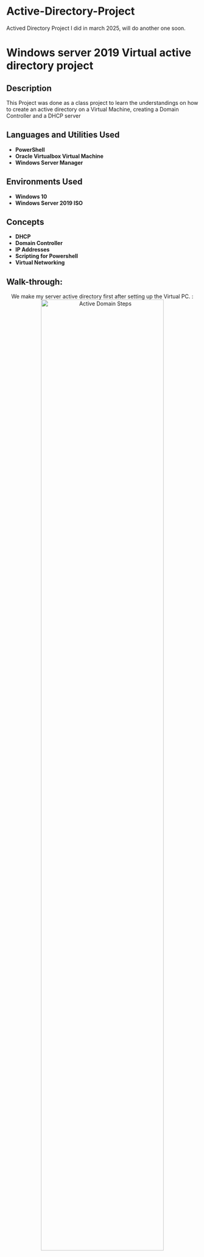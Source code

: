 # Active-Directory-Project
Actived Directory Project I did in march 2025, will do another one soon.
<h1>Windows server 2019 Virtual active directory project</h1>

<h2>Description</h2>
This Project was done as a class project to learn the understandings on how to create an active directory on a Virtual Machine, creating a Domain Controller and a DHCP server
<br />


<h2>Languages and Utilities Used</h2>

- <b>PowerShell</b> 
- <b>Oracle Virtualbox Virtual Machine</b>
- <b>Windows Server Manager</b>

<h2>Environments Used </h2>

- <b>Windows 10</b>
- <b>Windows Server 2019 ISO</b>

<h2>Concepts </h2>

- <b>DHCP</b>
- <b> Domain Controller</b>
- <b> IP Addresses</b>
- <b> Scripting for Powershell</b>
- <b> Virtual Networking</b>

<h2> Walk-through:</h2>

<p align="center">
We make my server active directory first after setting up the Virtual PC. : <br/>
<img src="https://i.imgur.com/vXsPqXz.png" height="80%" width="80%" alt="Active Domain Steps"/>
<br />
<br />
The DHCP Server is set up. That way we have a default gateway:  <br/>
<img src="https://i.imgur.com/09UpdNH.png" height="80%" width="80%" alt="Active Domain Steps"/>
<br />
<br />
Server networks are both up: <br/>
<img src="https://i.imgur.com/Kob9xp7.png" height="80%" width="80%" alt="Active Domain Steps"/>
<br />
<br />
Here we can see that both DHCP and IPv4 are up along side Remote Access:  <br/>
<img src="https://i.imgur.com/DxBnFPv.png" height="80%" width="80%" alt="Active Domain Steps"/>
<br />
<br />
If we go back in time we can see it took a while for everything to get running. Here is Remote Access getting installed:  <br/>
<img src="https://i.imgur.com/CTPKWmE.png" height="80%" width="80%" alt="Active Domain Steps"/>
<br />
<br />
We Used Powershell to add a bunch of users into the directory:  <br/>
<img src="https://i.imgur.com/ZSym1mR.png" height="80%" width="80%" alt="Active Domain Steps"/>
<br />
<br />
The script is finished and all the users are added:  <br/>
<img src="https://i.imgur.com/6IgiEyu.png" height="80%" width="80%" alt="Active Domain Steps"/>
</p>

<!--
 ```diff
- text in red
+ text in green
! text in orange
# text in gray
@@ text in purple (and bold)@@
```
--!>
